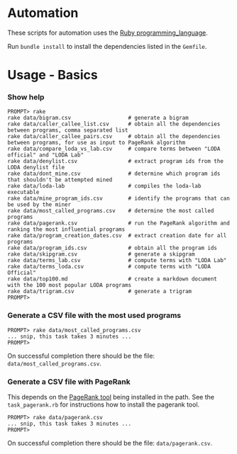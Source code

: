 # Automation

These scripts for automation uses the [Ruby programming_language](https://www.ruby-lang.org/en/).

Run `bundle install` to install the dependencies listed in the `Gemfile`.


# Usage - Basics

### Show help

```
PROMPT> rake
rake data/bigram.csv                  # generate a bigram
rake data/caller_callee_list.csv      # obtain all the dependencies between programs, comma separated list
rake data/caller_callee_pairs.csv     # obtain all the dependencies between programs, for use as input to PageRank algorithm
rake data/compare_loda_vs_lab.csv     # compare terms between "LODA official" and "LODA Lab"
rake data/denylist.csv                # extract program ids from the LODA denylist file
rake data/dont_mine.csv               # determine which program ids that shouldn't be attempted mined
rake data/loda-lab                    # compiles the loda-lab executable
rake data/mine_program_ids.csv        # identify the programs that can be used by the miner
rake data/most_called_programs.csv    # determine the most called programs
rake data/pagerank.csv                # run the PageRank algorithm and ranking the most influential programs
rake data/program_creation_dates.csv  # extract creation date for all programs
rake data/program_ids.csv             # obtain all the program ids
rake data/skipgram.csv                # generate a skipgram
rake data/terms_lab.csv               # compute terms with "LODA Lab"
rake data/terms_loda.csv              # compute terms with "LODA Official"
rake data/top100.md                   # create a markdown document with the 100 most popular LODA programs
rake data/trigram.csv                 # generate a trigram
PROMPT>
```

### Generate a CSV file with the most used programs

```
PROMPT> rake data/most_called_programs.csv
... snip, this task takes 3 minutes ...
PROMPT>
```

On successful completion there should be the file: `data/most_called_programs.csv`.


### Generate a CSV file with PageRank

This depends on the [PageRank tool](https://github.com/louridas/pagerank) being installed in the path.
See the `task_pagerank.rb` for instructions how to install the pagerank tool.

```
PROMPT> rake data/pagerank.csv
... snip, this task takes 3 minutes ...
PROMPT>
```

On successful completion there should be the file: `data/pagerank.csv`.

